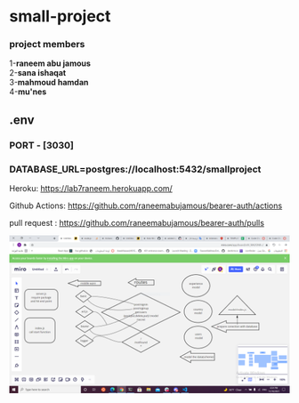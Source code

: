 # small-project

### project members

1-**raneem abu jamous**</br>
2-**sana ishaqat**</br>
3-**mahmoud hamdan**</br>
4-**mu'nes**</br>

## .env

### PORT - [3030]

### DATABASE_URL=postgres://localhost:5432/smallproject

Heroku:
https://lab7raneem.herokuapp.com/

Github Actions:
https://github.com/raneemabujamous/bearer-auth/actions

pull request :
https://github.com/raneemabujamous/bearer-auth/pulls

![](lab10.PNG)
